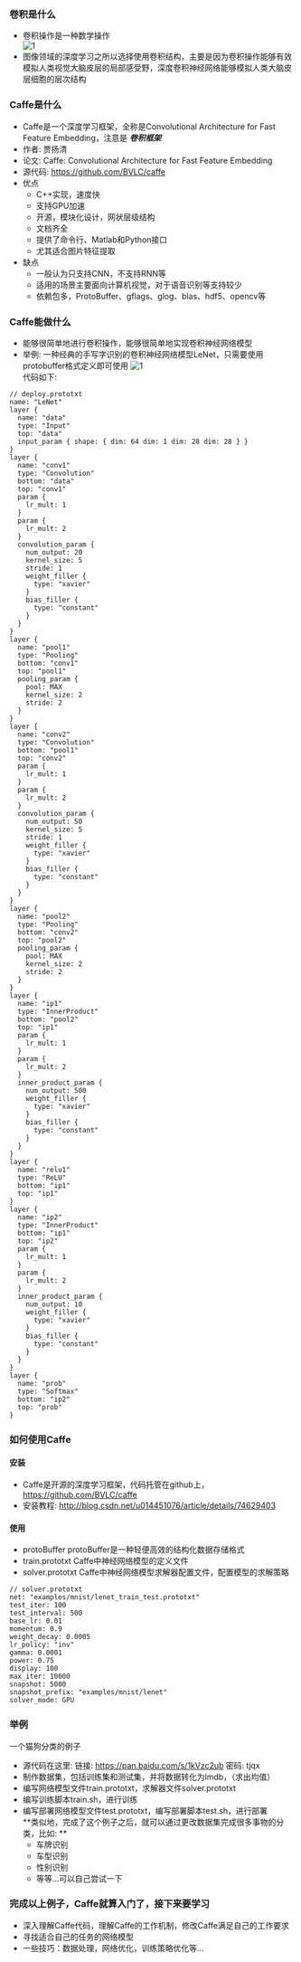 ### 卷积是什么
* 卷积操作是一种数学操作  
![1](http://i1.bvimg.com/589172/2a464f2366c1bda1.png)   
* 图像领域的深度学习之所以选择使用卷积结构，主要是因为卷积操作能够有效模拟人类视觉大脑皮层的局部感受野，深度卷积神经网络能够模拟人类大脑皮层细胞的层次结构

### Caffe是什么
* Caffe是一个深度学习框架，全称是Convolutional Architecture for Fast Feature Embedding，注意是 ***卷积框架***
* 作者: 贾扬清
* 论文: 
Caffe: Convolutional Architecture for Fast Feature Embedding 
* 源代码: https://github.com/BVLC/caffe
* 优点
	* C++实现，速度快
	* 支持GPU加速
	* 开源，模块化设计，网状层级结构
	* 文档齐全
	* 提供了命令行、Matlab和Python接口
	* 尤其适合图片特征提取
* 缺点
	* 一般认为只支持CNN，不支持RNN等
	* 适用的场景主要面向计算机视觉，对于语音识别等支持较少
	* 依赖包多，ProtoBuffer、gflags、glog、blas、hdf5、opencv等

### Caffe能做什么
* 能够很简单地进行卷积操作，能够很简单地实现卷积神经网络模型
* 举例: 一种经典的手写字识别的卷积神经网络模型LeNet，只需要使用protobuffer格式定义即可使用
![1](http://i1.bvimg.com/589172/1b046671ce750f71.png)  
代码如下:  
```
// deploy.prototxt
name: "LeNet"
layer {
  name: "data"
  type: "Input"
  top: "data"
  input_param { shape: { dim: 64 dim: 1 dim: 28 dim: 28 } }
}
layer {
  name: "conv1"
  type: "Convolution"
  bottom: "data"
  top: "conv1"
  param {
    lr_mult: 1
  }
  param {
    lr_mult: 2
  }
  convolution_param {
    num_output: 20
    kernel_size: 5
    stride: 1
    weight_filler {
      type: "xavier"
    }
    bias_filler {
      type: "constant"
    }
  }
}
layer {
  name: "pool1"
  type: "Pooling"
  bottom: "conv1"
  top: "pool1"
  pooling_param {
    pool: MAX
    kernel_size: 2
    stride: 2
  }
}
layer {
  name: "conv2"
  type: "Convolution"
  bottom: "pool1"
  top: "conv2"
  param {
    lr_mult: 1
  }
  param {
    lr_mult: 2
  }
  convolution_param {
    num_output: 50
    kernel_size: 5
    stride: 1
    weight_filler {
      type: "xavier"
    }
    bias_filler {
      type: "constant"
    }
  }
}
layer {
  name: "pool2"
  type: "Pooling"
  bottom: "conv2"
  top: "pool2"
  pooling_param {
    pool: MAX
    kernel_size: 2
    stride: 2
  }
}
layer {
  name: "ip1"
  type: "InnerProduct"
  bottom: "pool2"
  top: "ip1"
  param {
    lr_mult: 1
  }
  param {
    lr_mult: 2
  }
  inner_product_param {
    num_output: 500
    weight_filler {
      type: "xavier"
    }
    bias_filler {
      type: "constant"
    }
  }
}
layer {
  name: "relu1"
  type: "ReLU"
  bottom: "ip1"
  top: "ip1"
}
layer {
  name: "ip2"
  type: "InnerProduct"
  bottom: "ip1"
  top: "ip2"
  param {
    lr_mult: 1
  }
  param {
    lr_mult: 2
  }
  inner_product_param {
    num_output: 10
    weight_filler {
      type: "xavier"
    }
    bias_filler {
      type: "constant"
    }
  }
}
layer {
  name: "prob"
  type: "Softmax"
  bottom: "ip2"
  top: "prob"
}
```  

### 如何使用Caffe
#### 安装
* Caffe是开源的深度学习框架，代码托管在github上，https://github.com/BVLC/caffe  
* 安装教程: http://blog.csdn.net/u014451076/article/details/74629403

#### 使用
* protoBuffer
protoBuffer是一种轻便高效的结构化数据存储格式  
* train.prototxt
Caffe中神经网络模型的定义文件
* solver.prototxt
Caffe中神经网络模型求解器配置文件，配置模型的求解策略  
```
// solver.prototxt
net: "examples/mnist/lenet_train_test.prototxt"
test_iter: 100
test_interval: 500
base_lr: 0.01
momentum: 0.9
weight_decay: 0.0005
lr_policy: "inv"
gamma: 0.0001
power: 0.75
display: 100
max_iter: 10000
snapshot: 5000
snapshot_prefix: "examples/mnist/lenet"
solver_mode: GPU
```

### 举例
一个猫狗分类的例子  
* 源代码在这里: 链接: https://pan.baidu.com/s/1kVzc2ub 密码: tjqx
* 制作数据集，包括训练集和测试集，并将数据转化为lmdb，（求出均值）
* 编写网络模型文件train.prototxt，求解器文件solver.prototxt
* 编写训练脚本train.sh，进行训练
* 编写部署网络模型文件test.prototxt，编写部署脚本test.sh，进行部署  
**类似地，完成了这个例子之后，就可以通过更改数据集完成很多事物的分类，比如:  **
  * 车牌识别
  * 车型识别
  * 性别识别
  * 等等...可以自己尝试一下

### 完成以上例子，Caffe就算入门了，接下来要学习
* 深入理解Caffe代码，理解Caffe的工作机制，修改Caffe满足自己的工作要求
* 寻找适合自己的任务的网络模型
* 一些技巧：数据处理，网络优化，训练策略优化等...
